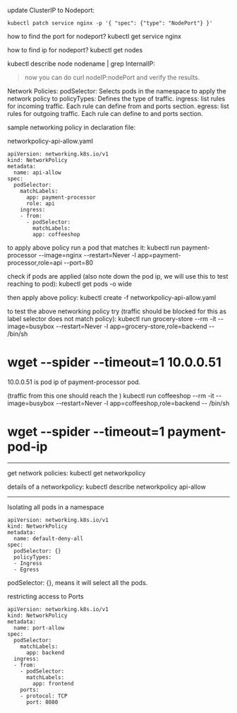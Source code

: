 update ClusterIP to Nodeport:
```
kubectl patch service nginx -p '{ "spec": {"type": "NodePort"} }'
```

how to find the port for nodeport?
kubectl get service nginx

how to find ip for nodeport?
kubectl get nodes

kubectl describe node nodename | grep InternalIP:

>now you can do curl nodeIP:nodePort and verify the results.

Network Policies:
podSelector: Selects pods in the namespace to apply the network policy to
policyTypes: Defines the type of traffic.
ingress: list rules for incoming traffic. Each rule can define from and ports section.
egress: list rules for outgoing traffic. Each rule can define to and ports section.

sample networking policy in declaration file:

networkpolicy-api-allow.yaml
```
apiVersion: networking.k8s.io/v1
kind: NetworkPolicy
metadata:
  name: api-allow
spec: 
  podSelector: 
    matchLabels:
      app: payment-processor
      role: api
    ingress:
    - from:
      - podSelector:
        matchLabels:
        app: coffeeshop
```

to apply above policy run a pod that matches it:
kubectl run payment-processor --image=nginx --restart=Never -l app=payment-processor,role=api --port=80

check if pods are applied (also note down the pod ip, we will use this to test reaching to pod): 
kubectl get pods -o wide

then apply above policy:
kubectl create -f networkpolicy-api-allow.yaml


to test the above networking policy try (traffic should be blocked for this as label selector does not match policy):
kubectl run grocery-store --rm -it --image=busybox --restart=Never -l app=grocery-store,role=backend -- /bin/sh 
# wget --spider --timeout=1 10.0.0.51 
10.0.0.51 is pod ip of payment-processor pod.

(traffic from this one should reach the )
kubectl run coffeeshop --rm -it --image=busybox --restart=Never -l app=coffeeshop,role=backend -- /bin/sh
# wget --spider --timeout=1 payment-pod-ip

---

get network policies:
kubectl get networkpolicy

details of a networkpolicy:
kubectl describe networkpolicy api-allow

---

Isolating all pods in a namespace


```
apiVersion: networking.k8s.io/v1
kind: NetworkPolicy
metadata:
  name: default-deny-all
spec:
  podSelector: {}
  policyTypes:
  - Ingress
  - Egress
```

podSelector: {}, means it will select all the pods. 



restricting access to Ports
```
apiVersion: networking.k8s.io/v1
kind: NetworkPolicy
metadata:
  name: port-allow
spec:
  podSelector:
    matchLabels:
      app: backend
  ingress:
  - from:
    - podSelector:
      matchLabels:
        app: frontend
    ports:
    - protocol: TCP
      port: 8080
```










































